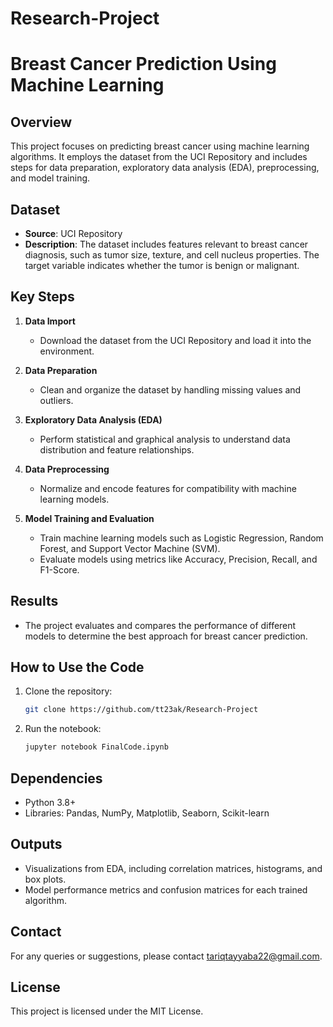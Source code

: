 # Research-Project
# Breast Cancer Prediction Using Machine Learning

## Overview
This project focuses on predicting breast cancer using machine learning algorithms. It employs the dataset from the UCI Repository and includes steps for data preparation, exploratory data analysis (EDA), preprocessing, and model training.

## Dataset
- **Source**: UCI Repository
- **Description**: The dataset includes features relevant to breast cancer diagnosis, such as tumor size, texture, and cell nucleus properties. The target variable indicates whether the tumor is benign or malignant.

## Key Steps
1. **Data Import**
   - Download the dataset from the UCI Repository and load it into the environment.

2. **Data Preparation**
   - Clean and organize the dataset by handling missing values and outliers.

3. **Exploratory Data Analysis (EDA)**
   - Perform statistical and graphical analysis to understand data distribution and feature relationships.

4. **Data Preprocessing**
   - Normalize and encode features for compatibility with machine learning models.

5. **Model Training and Evaluation**
   - Train machine learning models such as Logistic Regression, Random Forest, and Support Vector Machine (SVM).
   - Evaluate models using metrics like Accuracy, Precision, Recall, and F1-Score.

## Results
- The project evaluates and compares the performance of different models to determine the best approach for breast cancer prediction.

## How to Use the Code
1. Clone the repository:
   ```bash
   git clone https://github.com/tt23ak/Research-Project
   ```

2. Run the notebook:
   ```bash
   jupyter notebook FinalCode.ipynb
   ```

## Dependencies
- Python 3.8+
- Libraries: Pandas, NumPy, Matplotlib, Seaborn, Scikit-learn

## Outputs
- Visualizations from EDA, including correlation matrices, histograms, and box plots.
- Model performance metrics and confusion matrices for each trained algorithm.

## Contact
For any queries or suggestions, please contact tariqtayyaba22@gmail.com.

## License
This project is licensed under the MIT License.
